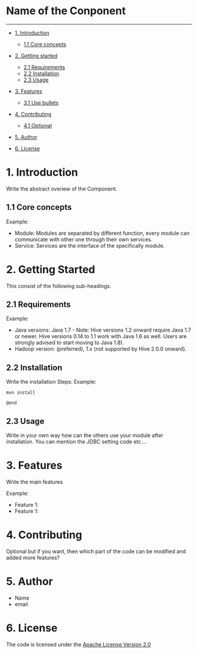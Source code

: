 # Name of the Conponent

--------------------------

<!-- Update the list and the main body. -->



- [1. Introduction](#1-introduction)
    - [1.1 Core concepts](#11-core-concepts)
   
- [2. Getting started](#2-getting-Started)
    - [2.1 Requirements](#21-requirements)
    - [2.2 Installation](#22-installation)
    - [2.3 Usage](#23-usage)
	
- [3. Features](#3-features)
    - [3.1 Use bullets](#31-use-bullets)
   
- [4. Contributing](#4-contributing)
    - [4.1 Optional](#41-optional)
   
- [5. Author](#5-author)

- [6. License](#6-license)

<!-- Main Body of the Document -->


# 1. Introduction

Write the abstract overiew of the Component.


## 1.1 Core concepts

Example:
- Module: Modules are separated by different function, every module can communicate with other one through their own services.
- Service: Services are the interface of the specifically module.


# 2. Getting Started

This consist of the following sub-headings. 


## 2.1 Requirements

Example:
- Java versions: Java 1.7 - Note:  Hive versions 1.2 onward require Java 1.7 or newer. Hive versions 0.14 to 1.1 work with Java 1.6 as well. Users are strongly advised to start moving to Java 1.8).  
- Hadoop version: (preferred), 1.x (not supported by Hive 2.0.0 onward).



## 2.2 Installation

Write the installation Steps:
Example: 
```
mvn install

@end
```


## 2.3 Usage

Write in your own way how can the others use your module after installation. You can mention the JDBC setting code etc.... 

# 3. Features

Write the main features 

Example: 
- Feature 1:
- Feature 1:

# 4. Contributing

Optional but if you want, then which part of the code can be modified and added more features? 


# 5. Author

-  Name
-  email


# 6. License

The code is licensed under the [Apache License Version 2.0](http://www.apache.org/licenses/LICENSE-2.0)
<br>
 


